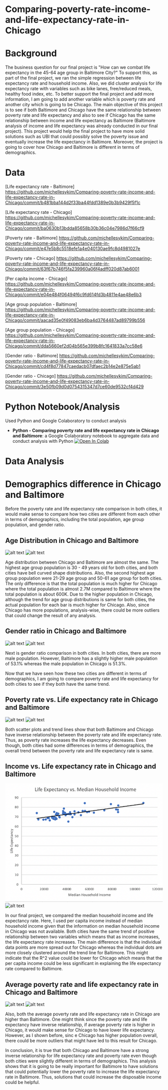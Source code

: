 # Comparing-poverty-rate-income-and-life-expectancy-rate-in-Chicago

# Background

The business question for our final project is "How can we combat life expectancy in the 45-64 age group in Baltimore City?" To support this, as part of the final project, we ran the simple regression between life expectancy rate and household income. Also, we did cluster analysis for life expectancy rate with variables such as bike lanes, free/reduced meals, healthy food index, etc. To better support the final project and add more information, I am going to add another variable which is poverty rate and another city which is going to be Chicago. The main objective of this project is to see if both Baltimore and Chicago have the same relationship between poverty rate and life expectancy and also to see if Chicago has the same relationship between income and life expectancy as Baltimore (Baltimore analysis of income and life expectancy was already conducted in our final project). This project would help the final project to have more solid solutions such as UBI that could possibly solve the poverty issue and eventually increase the life expectancy in Baltimore. Moreover, the project is going to cover how Chicago and Baltimore is different in terms of demographics.

# Data
[Life expectancy rate - Baltimore] https://github.com/michellesykim/Comparing-poverty-rate-income-and-life-expectancy-rate-in-Chicago/commit/b481bba144d2f33ba44fdd1389e0b3b9429f5f1c

[Life expectancy rate - Chicago] https://github.com/michellesykim/Comparing-poverty-rate-income-and-life-expectancy-rate-in-Chicago/commit/ba0630b13bdda85658b30b36c04e7986d7f66cf9

[Poverty rate - Baltimore] https://github.com/michellesykim/Comparing-poverty-rate-income-and-life-expectancy-rate-in-Chicago/commit/e47e5b8c5518efe1a4e040130ae9fc8d4981027e

[Poverty rate - Chicago] https://github.com/michellesykim/Comparing-poverty-rate-income-and-life-expectancy-rate-in-Chicago/commit/63f67b746f5fa239960a06f4adff020d87ab6001

[Per capita income - Chicago] https://github.com/michellesykim/Comparing-poverty-rate-income-and-life-expectancy-rate-in-Chicago/commit/e04e484f06494f6c9fd614fd3b4811e4ae48e6b3

[Age group population - Baltimore] https://github.com/michellesykim/Comparing-poverty-rate-income-and-life-expectancy-rate-in-Chicago/commit/aacad35e0f49083eb6ba4d3764487ad89799b556

[Age group population - Chicago] https://github.com/michellesykim/Comparing-poverty-rate-income-and-life-expectancy-rate-in-Chicago/commit/dda5660ef2d04b565e399b8fc1641833a7cc58e6

[Gender ratio - Baltimore] https://github.com/michellesykim/Comparing-poverty-rate-income-and-life-expectancy-rate-in-Chicago/commit/cd4f8d77847caedacb07dfaec2b14e2e875e5ab1

[Gender ratio - Chicago] https://github.com/michellesykim/Comparing-poverty-rate-income-and-life-expectancy-rate-in-Chicago/commit/3e50fb09d0d0754315347d7ce60de9532cf4d429

# Python Notebook/Analysis

Used Python and Google Colaboratory to conduct analysis
* **Python - Comparing poverty rate and life expectancy rate in Chicago and Baltimore**: a Google Colaboratory notebook to aggregate data and conduct analysis with Python [![Open In Colab](https://colab.research.google.com/assets/colab-badge.svg)](https://colab.research.google.com/drive/1mtiqum_Bf5h6a5wmJOHzPdT9K9_QaklI#scrollTo=5o5o0qYgYZep)

# Data Analysis

# Demographics difference in Chicago and Baltimore
Before the poverty rate and life expectancy rate comparison in both cities, it would make sense to compare how two cities are different from each other in terms of demographics, including the total population, age group population, and gender ratio.  

## Age Distribution in Chicago and Baltimore
![alt text](https://github.com/michellesykim/Comparing-poverty-rate-income-and-life-expectancy-rate-in-Chicago/blob/main/Screen%20Shot%202020-12-11%20at%202.35.45%20AM.png)
![alt text](https://github.com/michellesykim/Comparing-poverty-rate-income-and-life-expectancy-rate-in-Chicago/blob/main/Screen%20Shot%202020-12-11%20at%202.36.28%20AM.png)


Age distribution between Chicago and Baltimore are almost the same. The highest age group population is 30 - 49 years old for both cities, and both cities have bell curved shape distributions. Also, the second highest age group population were 21-29 age group and 50-61 age group for both cities. The only difference is that the total population is much higher for Chicago where the total population is almost 2.7M compared to Baltimore where the total population is about 600K. Due to the higher population in Chicago, although the trend for age group distributions is same for both cities, the actual population for each bar is much higher for Chicago. Also, since Chicago has more populations, analysis-wise, there could be more outliers that could change the result of any analysis.


## Gender ratio in Chicago and Baltimore
![alt text](https://github.com/michellesykim/Comparing-poverty-rate-income-and-life-expectancy-rate-in-Chicago/blob/main/Screen%20Shot%202020-12-11%20at%202.37.07%20AM.png)
![alt text](https://github.com/michellesykim/Comparing-poverty-rate-income-and-life-expectancy-rate-in-Chicago/blob/main/Screen%20Shot%202020-12-11%20at%202.37.38%20AM.png)


Next is gender ratio comparison in both cities. In both cities, there are more male population. However, Baltimore has a slightly higher male population of 53.1% whereas the male population in Chicago is 51.3%. 

Now that we have seen how these two cities are different in terms of demographics, I am going to compare poverty rate and life expectancy for both cities to see if they both have the same trend.


## Poverty rate vs. Life expectancy rate in Chicago and Baltimore
![alt text](https://github.com/michellesykim/Comparing-poverty-rate-income-and-life-expectancy-rate-in-Chicago/blob/main/Screen%20Shot%202020-12-11%20at%202.32.01%20AM.png)
![alt text](https://github.com/michellesykim/Comparing-poverty-rate-income-and-life-expectancy-rate-in-Chicago/blob/main/Screen%20Shot%202020-12-11%20at%202.33.48%20AM.png)

Both scatter plots and trend lines show that both Baltimore and Chicago have inverse relationship between the poverty rate and life expectancy rate. Thus, as poverty rate increases the life expectancy decreases. Even though, both cities had some differences in terms of demographics, the overall trend between the poverty rate and life expectancy rate is same. 

## Income vs. Life expectancy rate in Chicago and Baltimore
![alt text](https://github.com/michellesykim/Comparing-Poverty-Rate-and-Life-Expectancy-Rate-in-Chicago-and-Baltimore/blob/main/Screen%20Shot%202020-12-17%20at%203.06.15%20AM.png)
![alt text](https://github.com/michellesykim/Comparing-poverty-rate-income-and-life-expectancy-rate-in-Chicago/blob/main/Screen%20Shot%202020-12-11%20at%202.33.06%20AM.png)

In our final project, we compared the median household income and life expectancy rate. Here, I used per capita income instead of median household income given that the information on median household income in Chicago was not available. Both cities have the same trend of positive relationship between two variables which means that as income increases, the life expectancy rate increases. The main difference is that the individual data points are more spread out for Chicago whereas the individual dots are more closely clustered around the trend line for Baltimore. This might indicate that the R^2 value could be lower for Chicago which means that the per capita income could be less significant in explaining the life expectancy rate compared to Baltimore.

## Average poverty rate and life expectancy rate in Chicago and Baltimore
![alt text](https://github.com/michellesykim/Comparing-poverty-rate-income-and-life-expectancy-rate-in-Chicago/blob/main/Screen%20Shot%202020-12-11%20at%202.34.35%20AM.png)
![alt text](https://github.com/michellesykim/Comparing-poverty-rate-income-and-life-expectancy-rate-in-Chicago/blob/main/Screen%20Shot%202020-12-11%20at%202.35.05%20AM.png)

Also, both the average poverty rate and life expectancy rate in Chicago are higher than Baltimore. One might think since the poverty rate and life expectancy have inverse relationship, if average poverty rate is higher in Chicago, it would make sense for Chicago to have lower life expectancy. However, as I shown before, sinc e Chicago has higher population overall, there could be more outliers that might have led to this result for Chicago. 

In conclusion, it is true that both Chicago and Baltimore have a strong inverse relationship for life expectancy rate and poverty rate even though both cities were slightly different in terms of demographics. This analysis shows that it is going to be really important for Baltimore to have solutions that could potentially lower the poverty rate to increase the life expectancy rate in Baltimore. Thus, solutions that could increase the disposable income could be helpful. 

